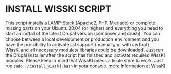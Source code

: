 # INSTALL WISSKI SCRIPT
This script installs a LAMP-Stack (Apache2, PHP, Mariadb) or complete missing parts on your Ubuntu 20.04 (or higher) and everything you need to start an install of the latest Drupal version (composer and drush). You can choose between a local development or production environment and you have the possibility to activate ssl support (manually or with certbot). WissKI and all necessary modules/ libraries could be downloaded. Just run the Drupal installer after the script has finished and activate required WissKI modules. Please keep in mind that WissKI needs a triple store to work.
Just run `sudo ./install_wisski.bash` in your console.
more information at [WissKI](wisskieu.nasarek.org)